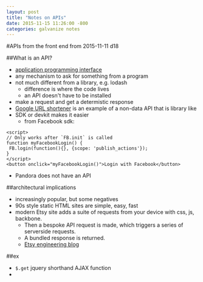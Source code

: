 ```yaml
---
layout: post
title: "Notes on APIs"
date: 2015-11-15 11:26:00 -800
categories: galvanize notes
---
```

#APIs from the front end
from 2015-11-11 d18

##What is an API?
* [application programming interface](https://en.wikipedia.org/wiki/Web_API)
* any mechanism to ask for something from a program
* not much different from a library, e.g. lodash
	* difference is where the code lives
	* an API doesn't have to be installed
* make a request and get a determistic response
* [Google URL shortener](https://developers.google.com/url-shortener/?hl=en) is an example of a non-data API that is library like 
* SDK or devkit makes it easier
	* from Facebook sdk:

```
<script>
// Only works after `FB.init` is called
function myFacebookLogin() {
 FB.login(function(){}, {scope: 'publish_actions'});
}
</script>
<button onclick="myFacebookLogin()">Login with Facebook</button>
```
* Pandora does not have an API

##architectural implications
* increasingly popular, but some negatives
* 90s style static HTML sites are simple, easy, fast
* modern Etsy site adds a suite of requests from your device with css, js, backbone.
	* Then a bespoke API request is made, which triggers a series of serverside requests.
	* A bundled response is returned.
	* [Etsy engineering blog](https://codeascraft.com/)

##ex
* `$.get` jquery shorthand AJAX function
* 